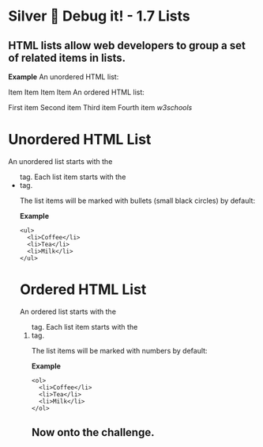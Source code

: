 # Silver 🥉 Debug it! - 1.7 Lists

## HTML lists allow web developers to group a set of related items in lists. 


**Example**
An unordered HTML list:

Item
Item
Item
Item
An ordered HTML list:

First item
Second item
Third item
Fourth item 
*w3schools*
# Unordered HTML List
An unordered list starts with the <ul> tag. Each list item starts with the <li> tag.

The list items will be marked with bullets (small black circles) by default:

**Example**
```
<ul>
  <li>Coffee</li>
  <li>Tea</li>
  <li>Milk</li>
</ul>
````
# Ordered HTML List
An ordered list starts with the <ol> tag. Each list item starts with the <li> tag.

The list items will be marked with numbers by default:

**Example**
```
<ol>
  <li>Coffee</li>
  <li>Tea</li>
  <li>Milk</li>
</ol>
```

## Now onto the challenge.
